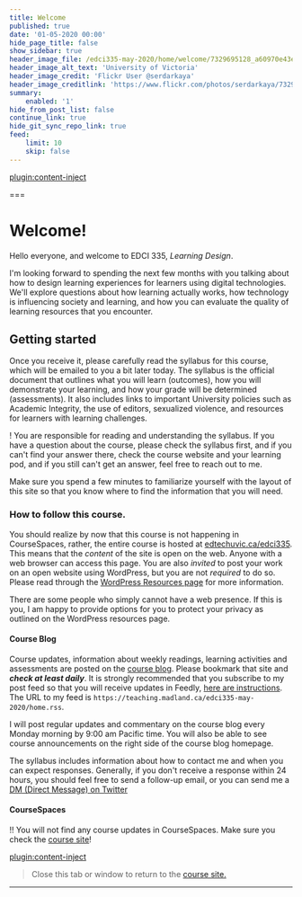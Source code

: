 ```yaml
---
title: Welcome
published: true
date: '01-05-2020 00:00'
hide_page_title: false
show_sidebar: true
header_image_file: /edci335-may-2020/home/welcome/7329695128_a60970e43e_o.jpg
header_image_alt_text: 'University of Victoria'
header_image_credit: 'Flickr User @serdarkaya'
header_image_creditlink: 'https://www.flickr.com/photos/serdarkaya/7329695128/in/album-72157630032117384/'
summary:
    enabled: '1'
hide_from_post_list: false
continue_link: true
hide_git_sync_repo_link: true
feed:
    limit: 10
    skip: false
---
```


[plugin:content-inject](_week-1)

===

# Welcome!

Hello everyone, and welcome to EDCI 335, *Learning Design*.

I'm looking forward to spending the next few months with you talking about how to design learning experiences for learners using digital technologies. We'll explore questions about how learning actually works, how technology is influencing society and learning, and how you can evaluate the quality of learning resources that you encounter.

## Getting started

Once you receive it, please carefully read the syllabus for this course, which will be emailed to you a bit later today. The syllabus is the official document that outlines what you will learn (outcomes), how you will demonstrate your learning, and how your grade will be determined (assessments). It also includes links to important University policies such as Academic Integrity, the use of editors, sexualized violence, and resources for learners with learning challenges.

! You are responsible for reading and understanding the syllabus. If you have a question about the course, please check the syllabus first, and if you can't find your answer there, check the course website and your learning pod, and if you still can't get an answer, feel free to reach out to me.

Make sure you spend a few minutes to familiarize yourself with the layout of this site so that you know where to find the information that you will need.

### How to follow this course.

You should realize by now that this course is not happening in CourseSpaces, rather, the entire course is hosted at [edtechuvic.ca/edci335](https://edtechuvic.ca/edci335). This means that the *content* of the site is open on the web. Anyone with a web browser can access this page. You are also *invited* to post your work on an open website using WordPress, but you are not *required* to do so. Please read through the [WordPress Resources page](https://edtechuvic.ca/edci335/wordpress/) for more information.

There are some people who simply cannot have a web presence. If this is you, I am happy to provide options for you to protect your privacy as outlined on the WordPress resources page.

#### Course Blog


Course updates, information about weekly readings, learning activities and assessments are posted on the [course blog](https://edtechuvic.ca/edci335/colins-posts). Please bookmark that site and ***check at least daily***. It is strongly recommended that you subscribe to my post feed so that you will receive updates in Feedly, [here are instructions](https://edtechuvic.ca/edci335/rss-feeds). The URL to my feed is `https://teaching.madland.ca/edci335-may-2020/home.rss`.

I will post regular updates and commentary on the course blog every Monday morning by 9:00 am Pacific time. You will also be able to see course announcements on the right side of the course blog homepage.

The syllabus includes information about how to contact me and when you can expect responses. Generally, if you don't receive a response within 24 hours, you should feel free to send a follow-up email, or you can send me a [DM (Direct Message) on Twitter](https://twitter.com/colinmadland)

#### CourseSpaces


!! You will not find any course updates in CourseSpaces. Make sure you check the [course site](https://edtechuvic.ca/edci335)!

[plugin:content-inject](_week-1)

> Close this tab or window to return to the [course site.](https://edtechuvic.ca/edci335)

---
